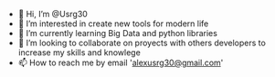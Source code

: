 - 👋 Hi, I’m @Usrg30
- 👀 I’m interested in create new tools for modern life
- 🌱 I’m currently learning Big Data and python libraries
- 💞️ I’m looking to collaborate on proyects with others developers to increase my skills and knowlege
- 📫 How to reach me by email 'alexusrg30@gmail.com'

<!---
Usrg30/Usrg30 is a ✨ special ✨ repository because its `README.md` (this file) appears on your GitHub profile.
You can click the Preview link to take a look at your changes.
--->
